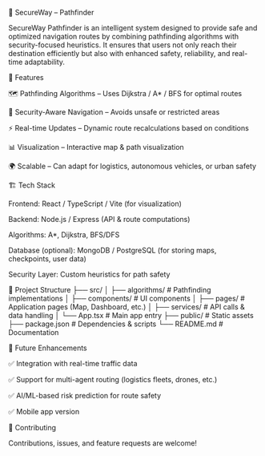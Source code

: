 🔐 SecureWay – Pathfinder

SecureWay Pathfinder is an intelligent system designed to provide safe and optimized navigation routes by combining pathfinding algorithms with security-focused heuristics.
It ensures that users not only reach their destination efficiently but also with enhanced safety, reliability, and real-time adaptability.

🚀 Features

🗺️ Pathfinding Algorithms – Uses Dijkstra / A* / BFS for optimal routes

🔐 Security-Aware Navigation – Avoids unsafe or restricted areas

⚡ Real-time Updates – Dynamic route recalculations based on conditions

📊 Visualization – Interactive map & path visualization

🌍 Scalable – Can adapt for logistics, autonomous vehicles, or urban safety

🏗️ Tech Stack

Frontend: React / TypeScript / Vite (for visualization)

Backend: Node.js / Express (API & route computations)

Algorithms: A*, Dijkstra, BFS/DFS

Database (optional): MongoDB / PostgreSQL (for storing maps, checkpoints, user data)

Security Layer: Custom heuristics for path safety

📂 Project Structure
├── src/
│   ├── algorithms/   # Pathfinding implementations
│   ├── components/   # UI components
│   ├── pages/        # Application pages (Map, Dashboard, etc.)
│   ├── services/     # API calls & data handling
│   └── App.tsx       # Main app entry
├── public/           # Static assets
├── package.json      # Dependencies & scripts
└── README.md         # Documentation



🔮 Future Enhancements

✅ Integration with real-time traffic data

✅ Support for multi-agent routing (logistics fleets, drones, etc.)

✅ AI/ML-based risk prediction for route safety

✅ Mobile app version

🤝 Contributing

Contributions, issues, and feature requests are welcome!

